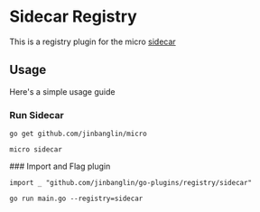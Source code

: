 # Sidecar Registry

This is a registry plugin for the micro [sidecar](https://github.com/jinbanglin/micro/tree/master/car)

## Usage

Here's a simple usage guide

### Run Sidecar

```
go get github.com/jinbanglin/micro
```

```
micro sidecar
```

### Import and Flag plugin

```
import _ "github.com/jinbanglin/go-plugins/registry/sidecar"
```

```
go run main.go --registry=sidecar
```
